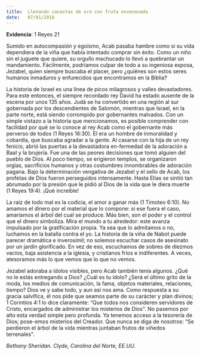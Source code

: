```yaml
---
title:  Llenando canastas de oro con fruta envenenada
date:   07/01/2018
---
```


**Evidencia**: 1 Reyes 21 

Sumido en autocompasión y egoísmo, Acab pasaba hambre como si su vida dependiera de la viña que había intentado comprar sin éxito. Como un niño sin el juguete que quiere, su orgullo machucado lo llevó a quebrantar un mandamiento. Fácilmente, podríamos culpar de todo a su ingeniosa esposa, Jezabel, quien siempre buscaba el placer, pero ¿quiénes son estos seres humanos inmaduros y enfurecidos que encontramos en la Biblia? 

La historia de Israel es una línea de picos milagrosos y valles devastadores. Para este entonces, el siempre recordado rey David ha estado ausente de la escena por unos 135 años. Judá se ha convertido en una región al sur gobernada por los descendientes de Salomón, mientras que Israel, en la parte norte, está siendo corrompido por gobernantes malvados. Con un simple vistazo a la historia que mencionamos, es posible comprender con facilidad por qué se lo conoce al rey Acab como el gobernante más perverso de todos (1 Reyes 16:30). El era un hombre de inmoralidad y cobardía, que buscaba agradar a la gente. Al casarse con la hija de un rey fenicio, abrió las puertas a la devastadora en-fermedad de la adoración a Baal y la brujería. Fue una de las peores decisiones que tomó alguien del pueblo de Dios. Al poco tiempo, se erigieron templos, se organizaron orgías, sacrificios humanos y otras costumbres innombrables de adoración pagana. Bajo la determinación vengativa de Jezabel y el sello de Acab, los profetas de Dios fueron perseguidos intensamente. Hasta Elías se sintió tan abrumado por la presión que le pidió al Dios de la vida que le diera muerte (1 Reyes 19:4). ¡Qué increíble! 

La raíz de todo mal es la codicia, el amor a ganar más (1 Timoteo 6:10). No amamos el dinero por el material que lo compone: si ese fuera el caso, amaríamos el árbol del cual se produce. Más bien, son el poder y el control que el dinero simboliza. Mira el mundo a tu alrededor: este avanza impulsado por la gratificación propia. Ya sea que lo admitamos o no, luchamos en la batalla contra el yo. La historia de la viña de Nabot puede parecer dramática e inverosímil; no solemos escuchar casos de asesinato por un jardín glorificado. En vez de eso, escuchamos de sobres de diezmos vacíos, baja asistencia a la iglesia, y cristianos fríos e indiferentes. A veces, atesoramos más lo que vemos que lo que no vemos. 

Jezabel adoraba a ídolos visibles, pero Acab también tenía algunos. ¿Qué no le estás entregando a Dios? ¿Cuál es tu ídolo? ¿Será el último grito de la moda, los medios de comunicación, la fama, objetos materiales, relaciones, tiempo? Dios ve y sabe todo, y aun así nos ama. Como respuesta a su gracia salvífica, él nos pide que seamos parte de su carácter y plan divinos; 1 Corintios 4:1 lo dice claramente: “Que todos nos consideren servidores de Cristo, encargados de administrar los misterios de Dios". No pasemos por alto esta verdad simple pero profunda. Ya tenemos acceso a la tesorería de Dios; pose-emos misterios del Creador. Que nunca se diga de nosotros: “Se perdieron el árbol de la vida mientras juntaban frutos de viñedos terrenales". 

_Bethany Sheridan. Clyde, Carolina del Norte, EE.UU._